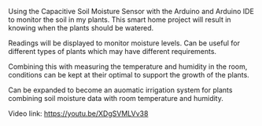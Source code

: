 Using the Capacitive Soil Moisture Sensor with the Arduino and Arduino IDE to monitor the soil in my plants. This smart home project will result in knowing when the plants should be watered.

Readings will be displayed to monitor moisture levels. Can be useful for different types of plants which may have different requirements.	

Combining this with measuring the temperature and humidity in the room, conditions can be kept at their optimal to support the growth of the plants.

Can be expanded to become an auomatic irrigation system for plants combining soil moisture data with room temperature and humidity.

Video link: https://youtu.be/XDgSVMLVv38
